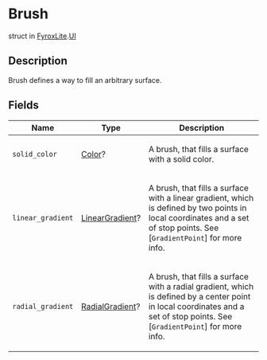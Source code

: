 # Brush
struct in [FyroxLite](../../scripting_api.md).[UI](../UI.md)

## Description
<p>Brush defines a way to fill an arbitrary surface.</p>

## Fields
| Name | Type | Description |
|---|---|---|
| `solid_color` | [Color](../Color/Color.md)? | <p>A brush, that fills a surface with a solid color.</p> |
| `linear_gradient` | [LinearGradient](../UI/LinearGradient.md)? | <p>A brush, that fills a surface with a linear gradient, which is defined by two points in local coordinates and a set of stop points. See [<code>GradientPoint</code>] for more info.</p> |
| `radial_gradient` | [RadialGradient](../UI/RadialGradient.md)? | <p>A brush, that fills a surface with a radial gradient, which is defined by a center point in local coordinates and a set of stop points. See [<code>GradientPoint</code>] for more info.</p> |

